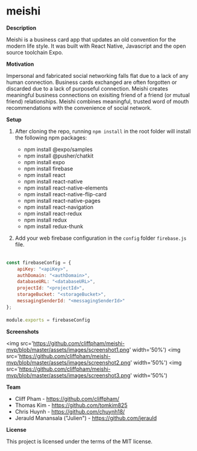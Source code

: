 # meishi

**Description**

Meishi is a business card app that updates an old convention for the modern life style. It was built with React Native, Javascript and the open source toolchain Expo. 

**Motivation**

Impersonal and fabricated social networking falls flat due to a lack of any human connection. Business cards exchanged are often forgotten or discarded due to a lack of purposeful connection. Meishi creates meaningful business connections on exisiting friend of a friend (or mutual friend) relationships. Meishi combines meaningful, trusted word of mouth recommendations with the convenience of social network.

**Setup**

1) After cloning the repo, running `npm install` in the root folder will install the following npm packages:

    * npm install @expo/samples
    * npm install @pusher/chatkit
    * npm install expo
    * npm install firebase
    * npm install react
    * npm install react-native
    * npm install react-native-elements
    * npm install react-native-flip-card
    * npm install react-native-pages
    * npm install react-navigation
    * npm install react-redux
    * npm install redux
    * npm install redux-thunk

2) Add your web firebase configuration in the `config` folder `firebase.js` file.

``` firebase.js

const firebaseConfig = {
    apiKey: "<apiKey>",
    authDomain: "<authDomain>",
    databaseURL: "<databaseURL>",
    projectId: "<projectId>",
    storageBucket: "<storageBucket>",
    messagingSenderId: "<messagingSenderId>"
};
  
module.exports = firebaseConfig

```

**Screenshots**

<img src='https://github.com/cliffpham/meishi-mvp/blob/master/assets/images/screenshot1.png' width='50%')
<img src='https://github.com/cliffpham/meishi-mvp/blob/master/assets/images/screenshot2.png' width='50%')
<img src='https://github.com/cliffpham/meishi-mvp/blob/master/assets/images/screenshot3.png' width='50%')

**Team**

* Cliff Pham - https://github.com/cliffpham/
* Thomas Kim - https://github.com/tomkim825
* Chris Huynh - https://github.com/chuynh18/
* Jerauld Manansala ("Julien") - https://github.com/jerauld  

**License**

This project is licensed under the terms of the MIT license.
